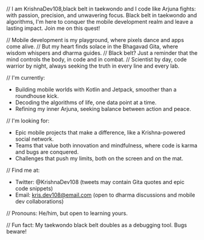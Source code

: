 // I am KrishnaDev108,black belt in taekwondo and I code like Arjuna fights: with passion, precision, 
and unwavering focus. Black belt in taekwondo and algorithms, 
I'm here to conquer the mobile development realm and leave a lasting impact. Join me on this quest!

// Mobile development is my playground, where pixels dance and apps come alive. 
// But my heart finds solace in the Bhagavad Gita, where wisdom whispers and dharma guides. 
// Black belt? Just a reminder that the mind controls the body, in code and in combat.
// Scientist by day, code warrior by night, always seeking the truth in every line and every lab. 

// I'm currently:
* Building mobile worlds with Kotlin and Jetpack, smoother than a roundhouse kick.
* Decoding the algorithms of life, one data point at a time.
* Refining my inner Arjuna, seeking balance between action and peace.

// I'm looking for:
* Epic mobile projects that make a difference, like a Krishna-powered social network.
* Teams that value both innovation and mindfulness, where code is karma and bugs are conquered.
* Challenges that push my limits, both on the screen and on the mat.

// Find me at:
* Twitter: @KrishnaDev108 (tweets may contain Gita quotes and epic code snippets)
* Email: kris.dev108@email.com (open to dharma discussions and mobile dev collaborations)

// Pronouns: He/him, but open to learning yours.

// Fun fact: My taekwondo black belt doubles as a debugging tool. Bugs beware!

<!---
KrishnaDev108/KrishnaDev108 is a ✨ special ✨ repository because its `README.md` (this file) appears on your GitHub profile.
You can click the Preview link to take a look at your changes.
--->
